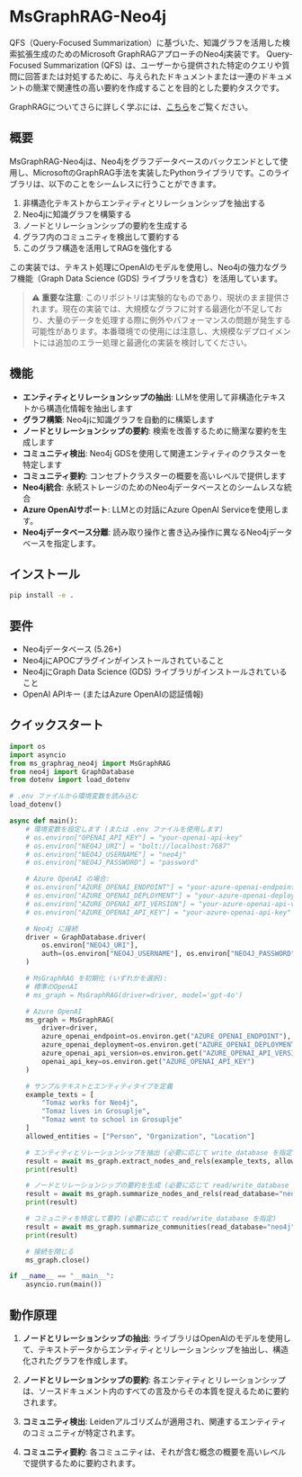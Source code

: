# MsGraphRAG-Neo4j

QFS（Query-Focused Summarization）に基づいた、知識グラフを活用した検索拡張生成のためのMicrosoft GraphRAGアプローチのNeo4j実装です。
Query-Focused Summarization (QFS) は、ユーザーから提供された特定のクエリや質問に回答または対処するために、与えられたドキュメントまたは一連のドキュメントの簡潔で関連性の高い要約を作成することを目的とした要約タスクです。

GraphRAGについてさらに詳しく学ぶには、[こちら](https://graphrag.com/)をご覧ください。

## 概要

MsGraphRAG-Neo4jは、Neo4jをグラフデータベースのバックエンドとして使用し、MicrosoftのGraphRAG手法を実装したPythonライブラリです。このライブラリは、以下のことをシームレスに行うことができます。

1.  非構造化テキストからエンティティとリレーションシップを抽出する
2.  Neo4jに知識グラフを構築する
3.  ノードとリレーションシップの要約を生成する
4.  グラフ内のコミュニティを検出して要約する
5.  このグラフ構造を活用してRAGを強化する

この実装では、テキスト処理にOpenAIのモデルを使用し、Neo4jの強力なグラフ機能（Graph Data Science (GDS) ライブラリを含む）を活用しています。

> **⚠️ 重要な注意**: このリポジトリは実験的なものであり、現状のまま提供されます。現在の実装では、大規模なグラフに対する最適化が不足しており、大量のデータを処理する際に例外やパフォーマンスの問題が発生する可能性があります。本番環境での使用には注意し、大規模なデプロイメントには追加のエラー処理と最適化の実装を検討してください。

## 機能

-   **エンティティとリレーションシップの抽出**: LLMを使用して非構造化テキストから構造化情報を抽出します
-   **グラフ構築**: Neo4jに知識グラフを自動的に構築します
-   **ノードとリレーションシップの要約**: 検索を改善するために簡潔な要約を生成します
-   **コミュニティ検出**: Neo4j GDSを使用して関連エンティティのクラスターを特定します
-   **コミュニティ要約**: コンセプトクラスターの概要を高いレベルで提供します
-   **Neo4j統合**: 永続ストレージのためのNeo4jデータベースとのシームレスな統合
-   **Azure OpenAIサポート**: LLMとの対話にAzure OpenAI Serviceを使用します。
-   **Neo4jデータベース分離**: 読み取り操作と書き込み操作に異なるNeo4jデータベースを指定します。

## インストール

```bash
pip install -e .
```

## 要件

-   Neo4jデータベース (5.26+)
-   Neo4jにAPOCプラグインがインストールされていること
-   Neo4jにGraph Data Science (GDS) ライブラリがインストールされていること
-   OpenAI APIキー (またはAzure OpenAIの認証情報)

## クイックスタート

```python
import os
import asyncio
from ms_graphrag_neo4j import MsGraphRAG
from neo4j import GraphDatabase
from dotenv import load_dotenv

# .env ファイルから環境変数を読み込む
load_dotenv()

async def main():
    # 環境変数を設定します (または .env ファイルを使用します)
    # os.environ["OPENAI_API_KEY"] = "your-openai-api-key"
    # os.environ["NEO4J_URI"] = "bolt://localhost:7687"
    # os.environ["NEO4J_USERNAME"] = "neo4j"
    # os.environ["NEO4J_PASSWORD"] = "password"

    # Azure OpenAI の場合:
    # os.environ["AZURE_OPENAI_ENDPOINT"] = "your-azure-openai-endpoint"
    # os.environ["AZURE_OPENAI_DEPLOYMENT"] = "your-azure-openai-deployment"
    # os.environ["AZURE_OPENAI_API_VERSION"] = "your-azure-openai-api-version"
    # os.environ["AZURE_OPENAI_API_KEY"] = "your-azure-openai-api-key"

    # Neo4j に接続
    driver = GraphDatabase.driver(
        os.environ["NEO4J_URI"], 
        auth=(os.environ["NEO4J_USERNAME"], os.environ["NEO4J_PASSWORD"])
    )

    # MsGraphRAG を初期化 (いずれかを選択):
    # 標準のOpenAI
    # ms_graph = MsGraphRAG(driver=driver, model='gpt-4o')

    # Azure OpenAI
    ms_graph = MsGraphRAG(
        driver=driver,
        azure_openai_endpoint=os.environ.get("AZURE_OPENAI_ENDPOINT"),
        azure_openai_deployment=os.environ.get("AZURE_OPENAI_DEPLOYMENT"),
        azure_openai_api_version=os.environ.get("AZURE_OPENAI_API_VERSION"),
        openai_api_key=os.environ.get("AZURE_OPENAI_API_KEY")
    )

    # サンプルテキストとエンティティタイプを定義
    example_texts = [
        "Tomaz works for Neo4j",
        "Tomaz lives in Grosuplje", 
        "Tomaz went to school in Grosuplje"
    ]
    allowed_entities = ["Person", "Organization", "Location"]

    # エンティティとリレーションシップを抽出 (必要に応じて write_database を指定)
    result = await ms_graph.extract_nodes_and_rels(example_texts, allowed_entities, write_database="neo4j")
    print(result)

    # ノードとリレーションシップの要約を生成 (必要に応じて read/write_database を指定)
    result = await ms_graph.summarize_nodes_and_rels(read_database="neo4j", write_database="neo4j")
    print(result)

    # コミュニティを特定して要約 (必要に応じて read/write_database を指定)
    result = await ms_graph.summarize_communities(read_database="neo4j", write_database="neo4j")
    print(result)

    # 接続を閉じる
    ms_graph.close()

if __name__ == "__main__":
    asyncio.run(main())
```

## 動作原理

1.  **ノードとリレーションシップの抽出**: ライブラリはOpenAIのモデルを使用して、テキストデータからエンティティとリレーションシップを抽出し、構造化されたグラフを作成します。

2.  **ノードとリレーションシップの要約**: 各エンティティとリレーションシップは、ソースドキュメント内のすべての言及からその本質を捉えるために要約されます。

3.  **コミュニティ検出**: Leidenアルゴリズムが適用され、関連するエンティティのコミュニティが特定されます。

4.  **コミュニティ要約**: 各コミュニティは、それが含む概念の概要を高いレベルで提供するために要約されます。
